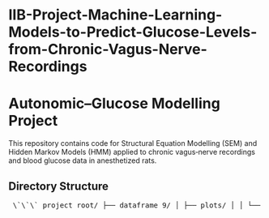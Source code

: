 # IIB-Project-Machine-Learning-Models-to-Predict-Glucose-Levels-from-Chronic-Vagus-Nerve-Recordings

# Autonomic–Glucose Modelling Project

This repository contains code for Structural Equation Modelling (SEM) and Hidden Markov Models (HMM) applied to chronic vagus‐nerve recordings and blood glucose data in anesthetized rats.

## Directory Structure

<pre lang="markdown"> \`\`\` project_root/ ├── dataframe_9/ │ ├── plots/ │ │ └── … signal & feature plots (.png) │ ├── integrated_dataframe_9.pkl │ ├── raw_plots.py │ └── SEM.py │ ├── dataframe_10/ ← identical structure to dataframe_9, but using integrated_dataframe_10.pkl │ ├── plots/ │ ├── integrated_dataframe_10.pkl │ ├── raw_plots.py │ └── SEM.py │ ├── dataframe_14/ ← same structure │ ├── plots/ │ ├── integrated_dataframe_14.pkl │ ├── raw_plots.py │ └── SEM.py │ ├── dataframe_16/ ← same structure │ ├── plots/ │ ├── integrated_dataframe_16.pkl │ ├── raw_plots.py │ └── SEM.py │ ├── dataframe_11/ │ ├── plots/ ← same signal‐plot folder as above │ ├── integrated_dataframe_11.pkl │ ├── raw_plots.py │ ├── SEM.py │ └── HMM/ ← HMM experiment code for dataset 11 │ ├── dataframe_19/ │ ├── plots/ │ ├── integrated_dataframe_19.pkl │ ├── raw_plots.py │ ├── SEM.py │ └── HMM/ ← HMM experiment code for dataset 19 │ ├── dataframe_9+10/ │ └── HMM/ ← combined HMM code across 9 & 10 │ └── dataframe_combined_GL_decreasing_case/ └── SEM_combined.py ← SEM code on pooled GL‐decreasing data \`\`\` </pre

---

## Common Files

### `integrated_dataframe_*.pkl`
- **Input:** Pickled pandas DataFrame with columns `glucose`, `filtered` (VNA), `HR`, `BR`.
- **Usage:** Loaded by both `raw_plots.py` and `SEM.py`.

### `raw_plots.py`
1. Loads the `.pkl` DataFrame.
2. Trims to valid glucose windows.
3. Interpolates glucose to full resolution.
4. Plots raw time series of VNA, GL, HR, BR.
5. Clips VNA to physiological bounds and re‐plots.
- **Output:** PNGs for visual QC.

### `SEM.py`
1. Loads DataFrame and thresholds VNA.
2. Extracts nine non‐overlapping‐window features:
   - **Amplitude:** MAV, RMS, STD, MAX  
   - **Frequency:** MF, ZCR, SSC  
   - **Shape:** Kurtosis, Skewness  
3. Interpolates, downsamples (mean/median), median‐filters, normalizes.
4. Defines & fits a two‐latent‐factor SEM (PNS & SNS) in `semopy`.
5. Prints parameter estimates, fit indices (CFI, GFI, AIC).
6. Exports SEM path‐diagram PNG.
- **Output:** Feature time‐series plots, SEM results & diagram.

---

## HMM Experiments

1. Loads the normalized DataFrame.
2. Defines observation vectors. 
3. Tunes memory order `k` (1–200 windows):
   - Trains Gaussian‐emission HMM (2 states).
   - Decodes via Viterbi.
   - Computes classification accuracy.
4. Plots accuracy vs. `k` and state overlays on GL/HR/BR.
- **Output:** Accuracy curves, overlay figures, summary of best orders & scores.

---

Author: Jingtong Chen
Date: June 2025




